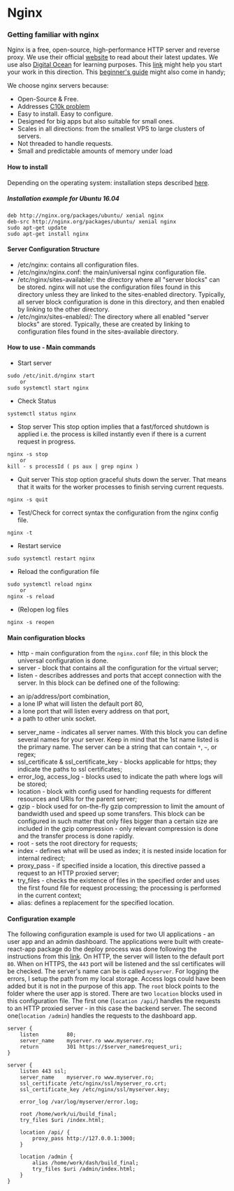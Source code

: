 # Nginx

### Getting familiar with nginx
Nginx is a free, open-source, high-performance HTTP server and reverse proxy. We use their official [website](http://nginx.org/en/) to read about their latest updates. We use also [Digital Ocean](https://www.digitalocean.com) for learning purposes.
This [link](https://www.digitalocean.com/community/tutorials/understanding-nginx-server-and-location-block-selection-algorithms) might help you start your work in this direction. This [beginner's guide](http://nginx.org/en/docs/beginners_guide.html) might also come in handy;

We choose nginx servers because:
* Open-Source & Free.
* Addresses [C10k problem](http://www.kegel.com/c10k.html)
* Easy to install. Easy to  configure.
* Designed for big apps but also suitable for small ones.
* Scales in all directions: from the smallest VPS to large clusters of servers.
* Not threaded to handle requests.
* Small and predictable amounts of memory under load

#### How to install
Depending on the operating system: installation steps described [here](https://www.nginx.com/resources/wiki/start/topics/tutorials/install/).
##### Installation example for Ubuntu 16.04
```
deb http://nginx.org/packages/ubuntu/ xenial nginx
deb-src http://nginx.org/packages/ubuntu/ xenial nginx
sudo apt-get update
sudo apt-get install nginx
```

#### Server Configuration Structure
* /etc/nginx: contains all configuration files.
* /etc/nginx/nginx.conf: the main/universal nginx configuration file.
* /etc/nginx/sites-available/: the directory where all "server blocks" can be stored. nginx will not use the configuration files found in this directory unless they are linked to the sites-enabled directory. Typically, all server block configuration is done in this directory, and then enabled by linking to the other directory.
* /etc/nginx/sites-enabled/: The directory where all enabled "server blocks" are stored. Typically, these are created by linking to configuration files found in the sites-available directory.


#### How to use - Main commands
* Start server
```
sudo /etc/init.d/nginx start
    or
sudo systemctl start nginx
```
* Check Status
```
systemctl status nginx
```
* Stop server
This stop option implies that a fast/forced shutdown is applied i.e. the process is killed instantly even if there is a current request in progress.
```
nginx -s stop  
    or
kill - s processId ( ps aux | grep nginx )
```
* Quit server
This stop option graceful shuts down the server. That means that it waits for the worker processes to finish serving current requests.
```
nginx -s quit
```
* Test/Check for correct syntax the configuration from the nginx config file.
```
nginx -t
```
* Restart service
```
sudo systemctl restart nginx
```
* Reload the configuration file
```
sudo systemctl reload nginx
    or
nginx -s reload
```
* (Re)open log files
```
nginx -s reopen
```

#### Main configuration blocks
* http - main configuration from the `nginx.conf` file; in this block the universal configuration is done.
* server - block that contains all the configuration for the virtual server;
* listen - describes addresses and ports that accept connection with the server. In this block can be defined one of the following:

- an ip/address/port combination,
- a lone IP what will listen the default port 80,
- a lone port that will listen every address on that port,
- a path to other unix socket.

* server_name - indicates all server names. With this block you can define several names for your server. Keep in mind that the  1st name listed is the primary name. The server can be a string that can contain `*`, `~`, or regex;
* ssl_certificate & ssl_certificate_key - blocks applicable for https; they indicate the paths to ssl certificates;
* error_log, access_log - blocks used to indicate the path where logs will be stored;
* location - block with config used for handling requests for different resources and URIs for the parent server;
* gzip - block used for on-the-fly gzip compression to limit the amount of bandwidth used and speed up some transfers. This block can be configured in such matter that only files bigger than a certain size are included in the gzip compression - only relevant compression is done and the transfer process is done rapidly.
* root - sets the root directory for requests;
* index - defines what will be used as index; it is nested inside location for internal redirect;
* proxy_pass - if specified inside a location, this directive passed a request to an HTTP proxied server;
* try_files - checks the existence of files in the specified order and uses the first found file for request processing; the processing is performed in the current context;
* alias: defines a replacement for the specified location.

#### Configuration example
The following configuration example is used for two UI applications - an user app and an admin dashboard. The applications were built with create-react-app package do the deploy process was done following the instructions from this [link](https://medium.com/@johnbrett/create-react-app-push-state-nginx-config-a9f7530621c1).
On HTTP, the server will listen to the default port `80`. When on HTTPS, the `443` port will be listened and the ssl certificates will be checked. The server's name can be is called `myserver`. For logging the errors, I setup the path from my local storage. Access logs could have been added but it is not in the purpose of this app. The `root` block points to the folder where the user app is stored. There are two `location` blocks used in this configuration file. The first one (`location /api/`) handles the requests to an HTTP proxied server - in this case the backend server. The second one(`location /admin`) handles the requests to the dashboard app.

```
server {
    listen         80;
    server_name    myserver.ro www.myserver.ro;
    return         301 https://$server_name$request_uri;
}

server {
    listen 443 ssl;
    server_name    myserver.ro www.myserver.ro;
    ssl_certificate /etc/nginx/ssl/myserver_ro.crt;
    ssl_certificate_key /etc/nginx/ssl/myserver.key;

    error_log /var/log/myserver/error.log;

    root /home/work/ui/build_final;
    try_files $uri /index.html;

    location /api/ {
        proxy_pass http://127.0.0.1:3000;
    }

    location /admin {
        alias /home/work/dash/build_final;
        try_files $uri /admin/index.html;
    }
}
```
